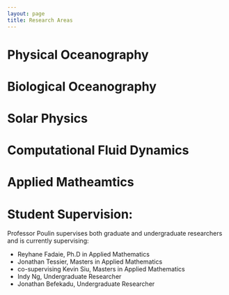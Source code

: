 ```yaml
---
layout: page
title: Research Areas
---
```


# Physical Oceanography

# Biological Oceanography 

# Solar Physics

# Computational Fluid Dynamics 

# Applied Matheamtics

# Student Supervision:

Professor Poulin supervises both graduate and undergraduate researchers and is currently supervising:

- Reyhane Fadaie, Ph.D in Applied Mathematics
- Jonathan Tessier, Masters in Applied Mathematics
- co-supervising Kevin Siu, Masters in Applied Mathematics
- Indy Ng, Undergraduate Researcher
- Jonathan Befekadu, Undergraduate Researcher 
